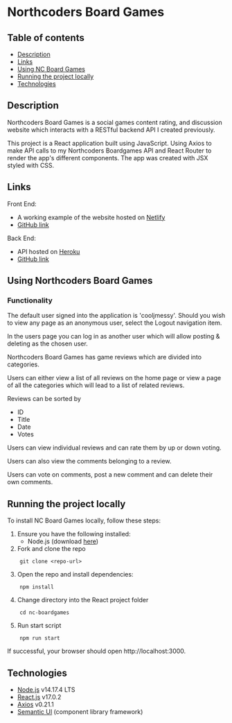 # Northcoders Board Games

## Table of contents

- [Description](#description)
- [Links](#Links)
- [Using NC Board Games](#using-northcoders-board-games)
- [Running the project locally](#running-the-project-locally)
- [Technologies](#technologies)

## Description

Northcoders Board Games is a social games content rating, and discussion website which interacts with a RESTful backend API I created previously.

This project is a React application built using JavaScript. Using Axios to make API calls to my Northcoders Boardgames API and React Router to render the app's different components. The app was created with JSX styled with CSS.

## Links

Front End:

- A working example of the website hosted on [Netlify](https://nc-boardgames.netlify.app/)
- [GitHub link](https://github.com/williamyap90/nc-boardgames-react)

Back End:

- API hosted on [Heroku](https://nc-boardgames.herokuapp.com/api/.)
- [GitHub link](https://github.com/williamyap90/nc-boardgames-api)

## Using Northcoders Board Games

### Functionality

The default user signed into the application is 'cooljmessy'. Should you wish to view any page as an anonymous user, select the Logout navigation item.

In the users page you can log in as another user which will allow posting & deleting as the chosen user.

Northcoders Board Games has game reviews which are divided into categories.

Users can either view a list of all reviews on the home page or view a page of all the categories which will lead to a list of related reviews.

Reviews can be sorted by

- ID
- Title
- Date
- Votes

Users can view individual reviews and can rate them by up or down voting.

Users can also view the comments belonging to a review.

Users can vote on comments, post a new comment and can delete their own comments.

## Running the project locally

To install NC Board Games locally, follow these steps:

1. Ensure you have the following installed:
   - Node.js (download [here](https://nodejs.org/en/))
2. Fork and clone the repo

```
    git clone <repo-url>
```

3. Open the repo and install dependencies:

```
    npm install
```

4. Change directory into the React project folder

```
    cd nc-boardgames
```

5. Run start script

```
    npm run start
```

If successful, your browser should open http://localhost:3000.

## Technologies

- [Node.js](https://nodejs.org/en/) v14.17.4 LTS
- [React.js](https://reactjs.org/) v17.0.2
- [Axios](https://axios-http.com/) v0.21.1
- [Semantic UI](https://semantic-ui.com/) (component library framework)
